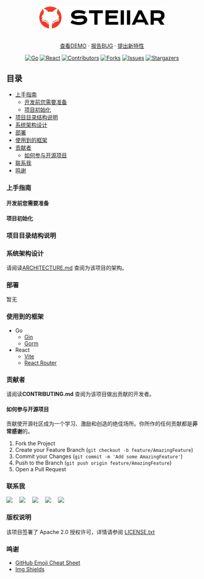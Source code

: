 <!-- links -->
[your-project-path]: goer3/stellar
[go-shield]: https://img.shields.io/badge/Go-1.23-c14438?style=social&logo=Go
[go-url]: https://go.dev/dl/
[react-shield]: https://img.shields.io/badge/React-18+-blue.svg?style=social&logo=React&logoColor=087ea4
[react-url]: https://react.dev/
[contributors-shield]: https://img.shields.io/github/contributors/goer3/stellar.svg?style=social&logo=github
[contributors-url]: https://github.com/goer3/stellar/graphs/contributors
[forks-shield]: https://img.shields.io/github/forks/goer3/stellar.svg?style=social&logo=github
[forks-url]: https://github.com/goer3/stellar/network/members
[stars-shield]: https://img.shields.io/github/stars/goer3/stellar.svg?style=social&logo=githubsponsors
[stars-url]: https://github.com/goer3/stellar/stargazers
[issues-shield]: https://img.shields.io/github/issues/goer3/stellar.svg?style=social&logo=github
[issues-url]: https://img.shields.io/github/issues/goer3/stellar.svg

<br/>
<div align="center">
  <img src="images/logo.png" alt="Logo" height="60">
  <br/><br/>
  <p align="center">
    <a href="https://github.com/shaojintian/Best_README_template">查看DEMO</a>
    ·
    <a href="https://github.com/shaojintian/Best_README_template/issues">报告BUG</a>
    ·
    <a href="https://github.com/shaojintian/Best_README_template/issues">提出新特性</a>
  </p>

[![Go][go-shield]][go-url]
[![React][react-shield]][react-url]
[![Contributors][contributors-shield]][contributors-url]
[![Forks][forks-shield]][forks-url]
[![Issues][issues-shield]][issues-url]
[![Stargazers][stars-shield]][stars-url]

</div>

 
## 目录

- [上手指南](#上手指南)
  - [开发前您需要准备](#开发前您需要准备)
  - [项目初始化](#项目初始化)
- [项目目录结构说明](#项目目录结构说明)
- [系统架构设计](#系统架构设计)
- [部署](#部署)
- [使用到的框架](#使用到的框架)
- [贡献者](#贡献者)
  - [如何参与开源项目](#如何参与开源项目)
- [联系我](#联系我)
- [鸣谢](#鸣谢)

### 上手指南

#### 开发前您需要准备

#### 项目初始化

### 项目目录结构说明

### 系统架构设计 

请阅读[ARCHITECTURE.md](https://github.com/goer3/stellar/docs/ARCHITECTURE.md) 查阅为该项目的架构。

### 部署

暂无

### 使用到的框架

* Go
  - [Gin](https://gin-gonic.com/)
  - [Gorm](https://gorm.io/)
* React
  - [Vite](https://vitejs.dev/)
  - [React Router](https://reactrouter.com/)

### 贡献者

请阅读**CONTRIBUTING.md** 查阅为该项目做出贡献的开发者。

#### 如何参与开源项目

贡献使开源社区成为一个学习、激励和创造的绝佳场所。你所作的任何贡献都是**非常感谢**的。

1. Fork the Project
2. Create your Feature Branch (`git checkout -b feature/AmazingFeature`)
3. Commit your Changes (`git commit -m 'Add some AmazingFeature'`)
4. Push to the Branch (`git push origin feature/AmazingFeature`)
5. Open a Pull Request

### 联系我

  <!-- profile logo 个人资料徽标 -->
  <div>
    <a href="https://ezops.cn"><img src="https://img.shields.io/badge/邮箱地址-ezops.cn@gmail.com-c14438?style=flat-square&logo=Gmail&labelColor=990033&logoColor=white&color=EEEEEE&link=mailto:ezops.cn@gmail.com" /></a>&emsp;
    <a href="https://ezops.cn"><img src="https://img.shields.io/badge/微信公众号-大龄运维工程师-c32136?style=flat-square&logo=wechat&labelColor=009900&logoColor=white&color=EEEEEE" /></a>&emsp;
    <a href="https://ezops.cn"><img src="https://img.shields.io/badge/QQ讨论群-682374468-07c160?style=flat-square&logo=qq&labelColor=990066&logoColor=white&color=EEEEEE" /></a>&emsp;
    <a href="https://ezops.cn"><img src="https://img.shields.io/badge/微信-ezopscn-8c36db?style=flat-square&logo=wechat&labelColor=009900&logoColor=white&color=EEEEEE" /></a>&emsp;
    <a href="https://ezops.cn"><img src="https://img.shields.io/badge/QQ-1214966109-ff69b4?style=flat-square&logo=qq&labelColor=990066&logoColor=white&color=EEEEEE" /></a>&emsp;  
  </div>

### 版权说明

该项目签署了 Apache 2.0 授权许可，详情请参阅 [LICENSE.txt](https://github.com/goer3/stellar/blob/main/LICENSE.txt)

### 鸣谢


- [GitHub Emoji Cheat Sheet](https://www.webpagefx.com/tools/emoji-cheat-sheet)
- [Img Shields](https://shields.io)


